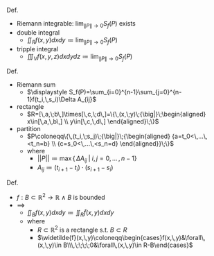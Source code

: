 
Def.
- Riemann integrable: $\displaystyle\lim_{\|P\|\to 0}S_f(P)$ exists
- double integral
	- $\displaystyle\iint_Rf(x,\,y)dxdy\coloneqq\displaystyle\lim_{\|P\|\to 0}S_f(P)$
- tripple integral
	- $\displaystyle\iiint_Vf(x,\,y,\,z)dxdydz\coloneqq\displaystyle\lim_{\|P\|\to 0}S_f(P)$

Def.
- Riemann sum
	- $\displaystyle S_f(P)=\sum_{i=0}^{n-1}\sum_{j=0}^{n-1}f(t_i,\,s_i)\Delta A_{ij}$
- rectangle
	- $R=[\,a,\;b\,]\times[\,c,\;d\,]=\{\,(x,\;y)\;{\big|}\;\begin{aligned} x\in[\,a,\,b\,] \\ y\in[\,c,\,d\,] \end{aligned}\;\}$
- partition
	- $P\coloneqq\{\,(t_i,\;s_j)\;{\big|}\;{\begin{aligned} {a=t_0<\,...\,<t_n=b} \\ {c=s_0<\,...\,<s_n=d} \end{aligned}}\;\}$
	- where
		- $||P||\coloneqq\max\{\,\Delta A_{ij}\;\big|\;i,\,j=0,\,...\,,\,n-1\}$
		- $A_{ij}\coloneqq(t_{i+1}-t_{i})\cdot(s_{i+1}-s_{i})$

Def.
- $f:B\subset\mathbb{R}^2\to\mathbb{R}$ $\land$ $B$ is bounded
- $\implies$
	- $\displaystyle\iint_Bf(x,\,y)dxdy\coloneqq\iint_R\widetilde{f}(x,\,y)dxdy$
	- where
		- $R\subset\mathbb{R}^2$ is a rectangle s.t. $B\subset R$
		- $\widetilde{f}(x,\,y)\coloneqq\begin{cases}f(x,\,y)&\forall\,(x,\,y)\in B\\\,\;\;\;\;0&\forall\,(x,\,y)\in R-B\end{cases}$